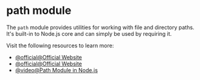 # path module

The `path` module provides utilities for working with file and directory paths. It's built-in to Node.js core and can simply be used by requiring it.

Visit the following resources to learn more:

- [@official@Official Website](https://nodejs.org/api/path.html)
- [@official@Official Website](https://nodejs.org/en/learn/manipulating-files/nodejs-file-paths)
- [@video@Path Module in Node.js](https://youtu.be/j95Lwxvi9JY)
